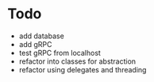 # 


  

# Todo  
* add database
* add gRPC
* test gRPC from localhost
* refactor into classes for abstraction
* refactor using delegates and threading